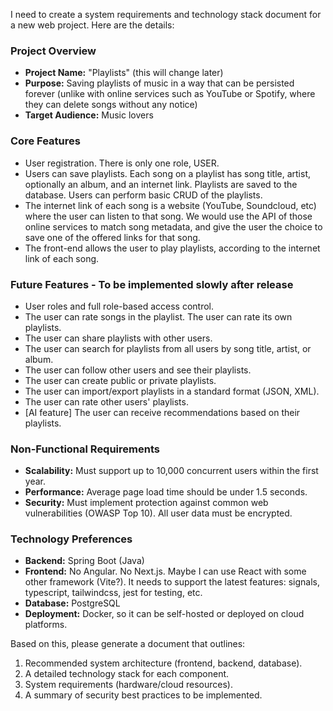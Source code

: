 I need to create a system requirements and technology stack document for a new web project. Here are the details:

### Project Overview
*   **Project Name:** "Playlists" (this will change later)
*   **Purpose:** Saving playlists of music in a way that can be persisted forever (unlike with online services such as YouTube or Spotify, where they can delete songs without any notice)
*   **Target Audience:** Music lovers

### Core Features
*   User registration. There is only one role, USER.
*   Users can save playlists. Each song on a playlist has song title, artist, optionally an album, and an internet link. Playlists are saved to the database. Users can perform basic CRUD of the playlists.
*   The internet link of each song is a website (YouTube, Soundcloud, etc) where the user can listen to that song. We would use the API of those online services to match song metadata, and give the user the choice to save one of the offered links for that song.
*   The front-end allows the user to play playlists, according to the internet link of each song.

### Future Features - To be implemented slowly after release
*   User roles and full role-based access control.
*   The user can rate songs in the playlist. The user can rate its own playlists.
*   The user can share playlists with other users.
*   The user can search for playlists from all users by song title, artist, or album.
*   The user can follow other users and see their playlists.
*   The user can create public or private playlists.
*   The user can import/export playlists in a standard format (JSON, XML).
*   The user can rate other users' playlists.
*   [AI feature] The user can receive recommendations based on their playlists.

### Non-Functional Requirements
*   **Scalability:** Must support up to 10,000 concurrent users within the first year.
*   **Performance:** Average page load time should be under 1.5 seconds.
*   **Security:** Must implement protection against common web vulnerabilities (OWASP Top 10). All user data must be encrypted.

### Technology Preferences
*   **Backend:** Spring Boot (Java)
*   **Frontend:** No Angular. No Next.js. Maybe I can use React with some other framework (Vite?). It needs to support the latest features: signals, typescript, tailwindcss, jest for testing, etc.
*   **Database:** PostgreSQL
*   **Deployment:** Docker, so it can be self-hosted or deployed on cloud platforms.

Based on this, please generate a document that outlines:
1.  Recommended system architecture (frontend, backend, database).
2.  A detailed technology stack for each component.
3.  System requirements (hardware/cloud resources).
4.  A summary of security best practices to be implemented.